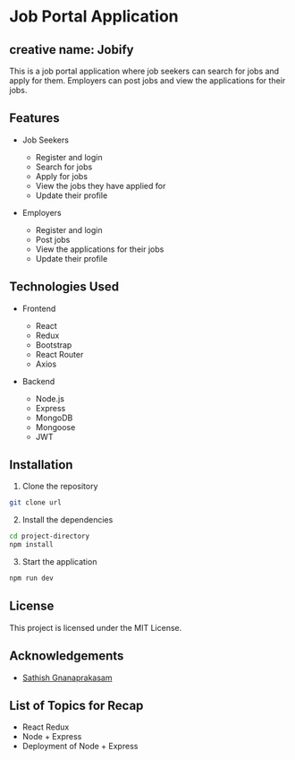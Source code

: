 # Job Portal Application

## creative name: Jobify

This is a job portal application where job seekers can search for jobs and apply for them. Employers can post jobs and view the applications for their jobs.

## Features

- Job Seekers

  - Register and login
  - Search for jobs
  - Apply for jobs
  - View the jobs they have applied for
  - Update their profile

- Employers
  - Register and login
  - Post jobs
  - View the applications for their jobs
  - Update their profile

## Technologies Used

- Frontend

  - React
  - Redux
  - Bootstrap
  - React Router
  - Axios

- Backend

  - Node.js
  - Express
  - MongoDB
  - Mongoose
  - JWT

## Installation

1. Clone the repository

```bash
git clone url
```

2. Install the dependencies

```bash
cd project-directory
npm install
```

3. Start the application

```bash
npm run dev
```

## License

This project is licensed under the MIT License.

## Acknowledgements

- [Sathish Gnanaprakasam]()

## List of Topics for Recap

- React Redux
- Node + Express
- Deployment of Node + Express
